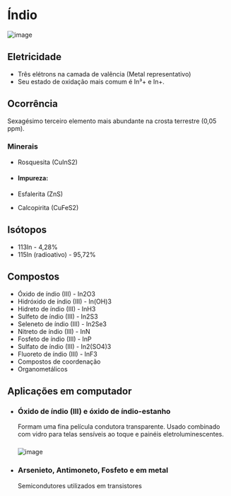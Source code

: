# Índio
![image](https://github.com/AndreCoutinhom/computer_board_periodic_table/assets/91290799/64648c40-0540-4bb6-b0ad-95351d9aba5d)

## Eletricidade

* Três elétrons na camada de valência (Metal representativo)
* Seu estado de oxidação mais comum é In³+ e In+.

## Ocorrência

Sexagésimo terceiro elemento mais abundante na crosta terrestre (0,05 ppm).

### Minerais
* Rosquesita (CuInS2)

* #### Impureza:
* Esfalerita (ZnS)
* Calcopirita (CuFeS2)

## Isótopos

* 113In - 4,28%
* 115In (radioativo) - 95,72%

## Compostos

* Óxido de índio (III) - In2O3
* Hidróxido de índio (III) - In(OH)3
* Hidreto de índio (III) - InH3
* Sulfeto de índio (III) - In2S3
* Seleneto de índio (III) - In2Se3
* Nitreto de índio (III) - InN
* Fosfeto de índio (III) - InP
* Sulfato de índio (III) - In2(SO4)3
* Fluoreto de índio (III) - InF3
* Compostos de coordenação
* Organometálicos

## Aplicações em computador

* ### Óxido de índio (III) e óxido de índio-estanho
  Formam uma fina película condutora transparente. Usado combinado com vidro para telas sensíveis ao toque e painéis eletroluminescentes.

  ###

  ![image](https://github.com/AndreCoutinhom/computer_board_periodic_table/assets/91290799/1039dfd4-4435-43a8-907b-2e76173d3d3f)

* ### Arsenieto, Antimoneto, Fosfeto e em metal
  Semicondutores utilizados em transistores
  
